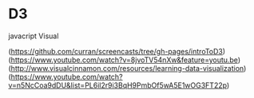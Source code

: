 # D3
javacript Visual 

(https://github.com/curran/screencasts/tree/gh-pages/introToD3)
(https://www.youtube.com/watch?v=8jvoTV54nXw&feature=youtu.be)
(http://www.visualcinnamon.com/resources/learning-data-visualization)
(https://www.youtube.com/watch?v=n5NcCoa9dDU&list=PL6il2r9i3BqH9PmbOf5wA5E1wOG3FT22p)
